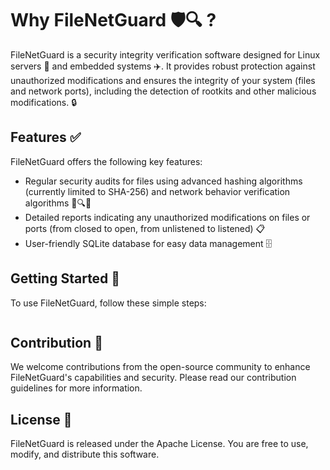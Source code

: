 # Why FileNetGuard 🛡🔍 ?

FileNetGuard is a security integrity verification software designed for Linux servers 🐧 and embedded systems ✈️. It provides robust protection against unauthorized modifications and ensures the integrity of your system (files and network ports), including the detection of rootkits and other malicious modifications. 🔒

## Features ✅

FileNetGuard offers the following key features:

- Regular security audits for files using advanced hashing algorithms (currently limited to SHA-256) and network behavior verification algorithms 🚪🔍✅
- Detailed reports indicating any unauthorized modifications on files or ports (from closed to open, from unlistened to listened) 📋
- User-friendly SQLite database for easy data management 🗄️

## Getting Started 🚀

To use FileNetGuard, follow these simple steps:

```bash

```

## Contribution 🤝

We welcome contributions from the open-source community to enhance FileNetGuard's capabilities and security. Please read our contribution guidelines for more information.

## License 📃

FileNetGuard is released under the Apache License. You are free to use, modify, and distribute this software.